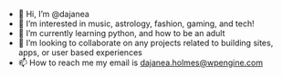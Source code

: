 - 👋 Hi, I’m @dajanea
- 👀 I’m interested in music, astrology, fashion, gaming, and tech!
- 🌱 I’m currently learning python, and how to be an adult
- 💞️ I’m looking to collaborate on any projects related to building sites, apps, or user based experiences 
- 📫 How to reach me my email is dajanea.holmes@wpengine.com

<!---
dajanea/dajanea is a ✨ special ✨ repository because its `README.md` (this file) appears on your GitHub profile.
You can click the Preview link to take a look at your changes.
--->
